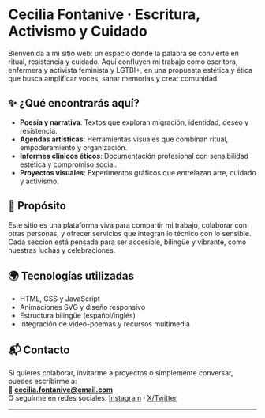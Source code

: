 # Cecilia Fontanive · Escritura, Activismo y Cuidado

Bienvenida a mi sitio web: un espacio donde la palabra se convierte en ritual, resistencia y cuidado. Aquí confluyen mi trabajo como escritora, enfermera y activista feminista y LGTBI+, en una propuesta estética y ética que busca amplificar voces, sanar memorias y crear comunidad.

## ✨ ¿Qué encontrarás aquí?

- **Poesía y narrativa**: Textos que exploran migración, identidad, deseo y resistencia.
- **Agendas artísticas**: Herramientas visuales que combinan ritual, empoderamiento y organización.
- **Informes clínicos éticos**: Documentación profesional con sensibilidad estética y compromiso social.
- **Proyectos visuales**: Experimentos gráficos que entrelazan arte, cuidado y activismo.

## 💜 Propósito

Este sitio es una plataforma viva para compartir mi trabajo, colaborar con otras personas, y ofrecer servicios que integran lo técnico con lo sensible. Cada sección está pensada para ser accesible, bilingüe y vibrante, como nuestras luchas y celebraciones.

## 🌍 Tecnologías utilizadas

- HTML, CSS y JavaScript
- Animaciones SVG y diseño responsivo
- Estructura bilingüe (español/inglés)
- Integración de video-poemas y recursos multimedia

## 📬 Contacto

Si quieres colaborar, invitarme a proyectos o simplemente conversar, puedes escribirme a:  
**📧 cecilia.fontanive@email.com**  
O seguirme en redes sociales: [Instagram](https://instagram.com/ceciliafontanive) · [X/Twitter](https://twitter.com/ceciliafontanive)

---
